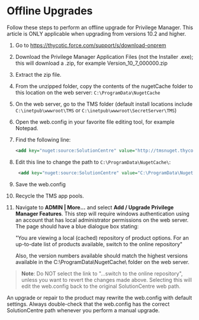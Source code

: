 [title]: # (Offline Upgrades)
[tags]: # (new version)
[priority]: # (710)
# Offline Upgrades

Follow these steps to perform an offline upgrade for Privilege Manager. This article is ONLY applicable when upgrading from versions 10.2 and higher.

1. Go to https://thycotic.force.com/support/s/download-onprem
1. Download the Privilege Manager Application Files (not the Installer .exe); this will download a .zip, for example Version_10_7_000000.zip
1. Extract the zip file.
1. From the unzipped folder, copy the contents of the nugetCache folder to this location on the web server: `C:\ProgramData\NugetCache`
1. On the web server, go to the TMS folder (default install locations include `C:\inetpub\wwwroot\TMS` or `C:\inetpub\wwwroot\SecretServer\TMS`)
1. Open the web.config in your favorite file editing tool, for example Notepad.
1. Find the following line:

   ```xml
   <add key="nuget:source:SolutionCentre" value="http://tmsnuget.thycotic.com/nuget/" />
   ```
1. Edit this line to change the path to `C:\ProgramData\NugetCache\`:

   ```xml
    <add key="nuget:source:SolutionCentre" value="C:\ProgramData\NugetCache\" />
   ```
1. Save the web.config
1. Recycle the TMS app pools.
1. Navigate to __ADMIN | More...__ and select __Add / Upgrade Privilege Manager Features__.
   This step will require windows authentication using an account that has local administrator permissions on the web server. The page should have a blue dialogue box stating:

   "You are viewing a local (cached) repository of product options.
   For an up-to-date list of products available, switch to the online repository"

   Also, the version numbers available should match the highest versions available in the C:\ProgramData\NugetCache\ folder on the web server.

>**Note**:
>Do NOT select the link to "...switch to the online repository", unless you want to revert the changes made above. Selecting this will edit the web.config back to the original SolutionCentre web path.

An upgrade or repair to the product may rewrite the web.config with default settings. Always double-check that the web.config has the correct SolutionCentre path whenever you perform a manual upgrade.
